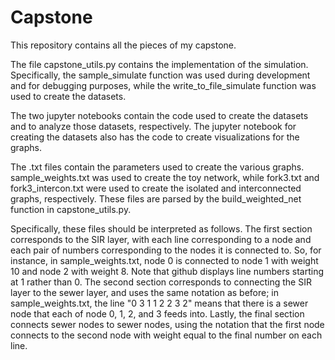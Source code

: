 # Capstone

This repository contains all the pieces of my capstone.

The file capstone_utils.py contains the implementation of the simulation. Specifically, the sample_simulate function was used during development and for debugging purposes, while the write_to_file_simulate function was used to create the datasets.

The two jupyter notebooks contain the code used to create the datasets and to analyze those datasets, respectively. The jupyter notebook for creating the datasets also has the code to create visualizations for the graphs.

The .txt files contain the parameters used to create the various graphs. sample_weights.txt was used to create the toy network, while fork3.txt and fork3_intercon.txt were used to create the isolated and interconnected graphs, respectively. These files are parsed by the build_weighted_net function in capstone_utils.py. 

Specifically, these files should be interpreted as follows. The first section corresponds to the SIR layer, with each line corresponding to a node and each pair of numbers corresponding to the nodes it is connected to. So, for instance, in sample_weights.txt, node 0 is connected to node 1 with weight 10 and node 2 with weight 8. Note that github displays line numbers starting at 1 rather than 0. The second section corresponds to connecting the SIR layer to the sewer layer, and uses the same notation as before; in sample_weights.txt, the line "0 3    1 1    2 2    3 2" means that there is a sewer node that each of node 0, 1, 2, and 3 feeds into. Lastly, the final section connects sewer nodes to sewer nodes, using the notation that the first node connects to the second node with weight equal to the final number on each line.
